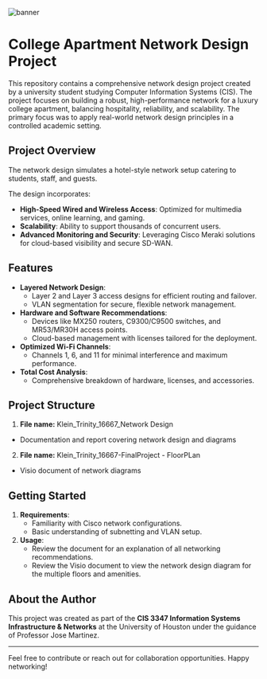 ![banner](https://www.ciotech.us/wp-content/uploads/2024/05/network-design-scaled.jpeg)

# College Apartment Network Design Project

This repository contains a comprehensive network design project created by a university student studying Computer Information Systems (CIS). The project focuses on building a robust, high-performance network for a luxury college apartment, balancing hospitality, reliability, and scalability. The primary focus was to apply real-world network design principles in a controlled academic setting.

## Project Overview

The network design simulates a hotel-style network setup catering to students, staff, and guests. 

The design incorporates:
- **High-Speed Wired and Wireless Access**: Optimized for multimedia services, online learning, and gaming.
- **Scalability**: Ability to support thousands of concurrent users.
- **Advanced Monitoring and Security**: Leveraging Cisco Meraki solutions for cloud-based visibility and secure SD-WAN.

## Features

- **Layered Network Design**:
  - Layer 2 and Layer 3 access designs for efficient routing and failover.
  - VLAN segmentation for secure, flexible network management.
- **Hardware and Software Recommendations**:
  - Devices like MX250 routers, C9300/C9500 switches, and MR53/MR30H access points.
  - Cloud-based management with licenses tailored for the deployment.
- **Optimized Wi-Fi Channels**:
  - Channels 1, 6, and 11 for minimal interference and maximum performance.
- **Total Cost Analysis**:
  - Comprehensive breakdown of hardware, licenses, and accessories.

## Project Structure
1. **File name:** Klein_Trinity_16667_Network Design
- Documentation and report covering network design and diagrams
2. **File name:** Klein_Trinity_16667-FinalProject - FloorPLan
- Visio document of network diagrams

## Getting Started

1. **Requirements**:
   - Familiarity with Cisco network configurations.
   - Basic understanding of subnetting and VLAN setup.
2. **Usage**:
   - Review the document for an explanation of all networking recommendations.
   - Review the Visio document to view the network design diagram for the multiple floors and amenities.

## About the Author

This project was created as part of the **CIS 3347 Information Systems Infrastructure & Networks** at the University of Houston under the guidance of Professor Jose Martinez. 

---

Feel free to contribute or reach out for collaboration opportunities. Happy networking!
